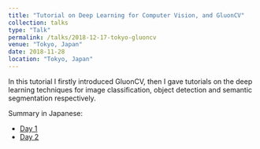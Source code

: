 ```yaml
---
title: "Tutorial on Deep Learning for Computer Vision, and GluonCV"
collection: talks
type: "Talk"
permalink: /talks/2018-12-17-tokyo-gluoncv
venue: "Tokyo, Japan"
date: 2018-11-28
location: "Tokyo, Japan"
---
```


In this tutorial I firstly introduced GluonCV, then I gave tutorials on the deep learning techniques for image classification, object detection and semantic segmentation respectively.

Summary in Japanese:
- [Day 1](https://dev.classmethod.jp/articles/yoshim_mxnet_gluon_handson_20181217/)
- [Day 2](https://dev.classmethod.jp/articles/yoshim_mxnet_gluon_handson_20181218/)
